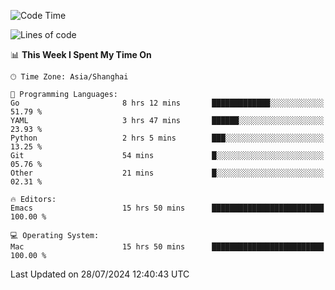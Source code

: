 <!--START_SECTION:waka-->
![Code Time](http://img.shields.io/badge/Code%20Time-2%2C099%20hrs%2028%20mins-blue)

![Lines of code](https://img.shields.io/badge/From%20Hello%20World%20I%27ve%20Written-308.0%20thousand%20lines%20of%20code-blue)

📊 **This Week I Spent My Time On** 

```text
🕑︎ Time Zone: Asia/Shanghai

💬 Programming Languages: 
Go                       8 hrs 12 mins       █████████████░░░░░░░░░░░░   51.79 % 
YAML                     3 hrs 47 mins       ██████░░░░░░░░░░░░░░░░░░░   23.93 % 
Python                   2 hrs 5 mins        ███░░░░░░░░░░░░░░░░░░░░░░   13.25 % 
Git                      54 mins             █░░░░░░░░░░░░░░░░░░░░░░░░   05.76 % 
Other                    21 mins             █░░░░░░░░░░░░░░░░░░░░░░░░   02.31 % 

🔥 Editors: 
Emacs                    15 hrs 50 mins      █████████████████████████   100.00 % 

💻 Operating System: 
Mac                      15 hrs 50 mins      █████████████████████████   100.00 % 
```


 Last Updated on 28/07/2024 12:40:43 UTC
<!--END_SECTION:waka-->
